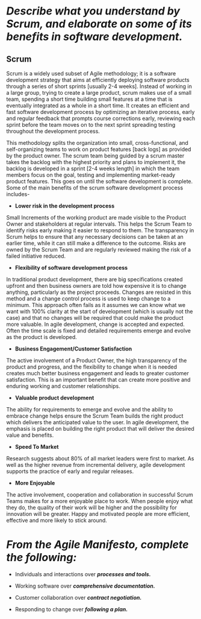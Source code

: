 # _Describe what you understand by Scrum, and elaborate on some of its benefits in software development._

## Scrum
Scrum is a widely used subset of Agile methodology; it is a software development strategy that aims at efficiently deploying software products through a series of short sprints [usually 2-4 weeks]. Instead of working in a large group, trying to create a large product, scrum makes use of a small team, spending a short time building small features at a time that is eventually integrated as a whole in a short time. It creates an efficient and fast software development process by optimizing an iterative process, early and regular feedback that prompts course corrections early, reviewing each sprint before the team moves on to the next sprint spreading testing throughout the development process.

This methodology splits the organization into small, cross-functional, and self-organizing teams to work on product features [back logs] as provided by the product owner. The scrum team being guided by a scrum master takes the backlog with the highest priority and plans to implement it, the backlog is developed in a sprint [2-4 weeks length] in which the team members focus on the goal, testing and implementing market-ready product features. This goes on until the software development is complete. Some of the main benefits of the scrum software development process includes-

- **Lower risk in the development process**

Small Increments of the working product are made visible to the Product Owner and stakeholders at regular intervals. This helps the Scrum Team to identify risks early making it easier to respond to them. The transparency in Scrum helps to ensure that any necessary decisions can be taken at an earlier time, while it can still make a difference to the outcome. Risks are owned by the Scrum Team and are regularly reviewed making the risk of a failed initiative reduced.

- **Flexibility of software development process**

In traditional product development, there are big specifications created upfront and then business owners are told how expensive it is to change anything, particularly as the project proceeds. Changes are resisted in this method and a change control process is used to keep change to a minimum. This approach often fails as it assumes we can know what we want with 100% clarity at the start of development (which is usually not the case) and that no changes will be required that could make the product more valuable. In agile development, change is accepted and expected. Often the time scale is fixed and detailed requirements emerge and evolve as the product is developed. 

- **Business Engagement/Customer Satisfaction**

The active involvement of a Product Owner, the high transparency of the product and progress, and the flexibility to change when it is needed creates much better business engagement and leads to greater customer satisfaction. This is an important benefit that can create more positive and enduring working and customer relationships.

- **Valuable product development**

The ability for requirements to emerge and evolve and the ability to embrace change helps ensure the Scrum Team builds the right product which delivers the anticipated value to the user. In agile development, the emphasis is placed on building the right product that will deliver the desired value and benefits.

- **Speed To Market**

Research suggests about 80% of all market leaders were first to market. As well as the higher revenue from incremental delivery, agile development supports the practice of early and regular releases.

- **More Enjoyable**

The active involvement, cooperation and collaboration in successful Scrum Teams makes for a more enjoyable place to work. When people enjoy what they do, the quality of their work will be higher and the possibility for innovation will be greater. Happy and motivated people are more efficient, effective and more likely to stick around.


# _From the Agile Manifesto, complete the following:_
- Individuals and interactions over **_processes and tools._**

- Working software over **_comprehensive documentation._**

- Customer collaboration over **_contract negotiation._**

- Responding to change over **_following a plan._**
